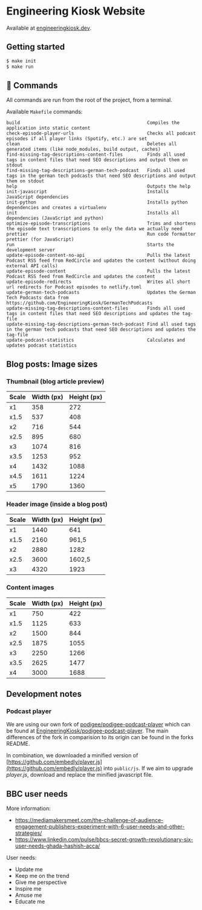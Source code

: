 # Engineering Kiosk Website

Available at [engineeringkiosk.dev](https://www.engineeringkiosk.dev/).

## Getting started

```sh
$ make init
$ make run
```

## 🧞 Commands

All commands are run from the root of the project, from a terminal.

Available `Makefile` commands:

```
build                                               Compiles the application into static content
check-episode-player-urls                           Checks all podcast episodes if all player links (Spotify, etc.) are set
clean                                               Deletes all generated items (like node_modules, build output, caches)
find-missing-tag-descriptions-content-files         Finds all used tags in content files that need SEO descriptions and output them on stdout
find-missing-tag-descriptions-german-tech-podcast   Finds all used tags in the german tech podcasts that need SEO descriptions and output them on stdout
help                                                Outputs the help
init-javascript                                     Installs JavaScript dependencies
init-python                                         Installs python dependencies and creates a virtualenv
init                                                Installs all dependencies (JavaScript and python)
optimize-episode-transcriptions                     Trims and shortens the episode text transcriptions to only the data we actually need
prettier                                            Run code formatter prettier (for JavaScript)
run                                                 Starts the development server
update-episode-content-no-api                       Pulls the latest Podcast RSS feed from RedCircle and updates the content (without doing external API calls)
update-episode-content                              Pulls the latest Podcast RSS feed from RedCircle and updates the content
update-episode-redirects                            Writes all short url redirects for Podcast episodes to netlify.toml
update-german-tech-podcasts                         Updates the German Tech Podcasts data from https://github.com/EngineeringKiosk/GermanTechPodcasts
update-missing-tag-descriptions-content-files       Finds all used tags in content files that need SEO descriptions and updates the tag-file
update-missing-tag-descriptions-german-tech-podcast Find all used tags in the german tech podcasts that need SEO descriptions and updates the tag-file
update-podcast-statistics                           Calculates and updates podcast statistics
```

## Blog posts: Image sizes

### Thumbnail (blog article preview)

| Scale | Width (px) | Height (px) |
| ----- | ---------- | ----------- |
| x1    | 358        | 272         |
| x1.5  | 537        | 408         |
| x2    | 716        | 544         |
| x2.5  | 895        | 680         |
| x3    | 1074       | 816         |
| x3.5  | 1253       | 952         |
| x4    | 1432       | 1088        |
| x4.5  | 1611       | 1224        |
| x5    | 1790       | 1360        |

### Header image (inside a blog post)

| Scale | Width (px) | Height (px) |
| ----- | ---------- | ----------- |
| x1    | 1440       | 641         |
| x1.5  | 2160       | 961,5       |
| x2    | 2880       | 1282        |
| x2.5  | 3600       | 1602,5      |
| x3    | 4320       | 1923        |

### Content images

| Scale | Width (px) | Height (px) |
| ----- | ---------- | ----------- |
| x1    | 750        | 422         |
| x1.5  | 1125       | 633         |
| x2    | 1500       | 844         |
| x2.5  | 1875       | 1055        |
| x3    | 2250       | 1266        |
| x3.5  | 2625       | 1477        |
| x4    | 3000       | 1688        |

## Development notes

### Podcast player

We are using our own fork of [podigee/podigee-podcast-player](https://github.com/podigee/podigee-podcast-player) which can be found at [EngineeringKiosk/podigee-podcast-player](https://github.com/EngineeringKiosk/podigee-podcast-player).
The main differences of the fork in comparision to its origin can be found in the forks README.

In combination, we downloaded a minified version of [https://github.com/embedly/player.js](https://github.com/embedly/player.js) into `public/js`.
If we aim to upgrade _player.js_, download and replace the minified javascript file.

## BBC user needs

More information:

- https://mediamakersmeet.com/the-challenge-of-audience-engagement-publishers-experiment-with-6-user-needs-and-other-strategies/
- https://www.linkedin.com/pulse/bbcs-secret-growth-revolutionary-six-user-needs-ghada-hashish-acca/

User needs:

- Update me
- Keep me on the trend
- Give me perspective
- Inspire me
- Amuse me
- Educate me
